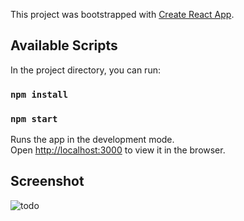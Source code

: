 This project was bootstrapped with [Create React App](https://github.com/facebook/create-react-app).

## Available Scripts

In the project directory, you can run:
### `npm install`
### `npm start`

Runs the app in the development mode.<br>
Open [http://localhost:3000](http://localhost:3000) to view it in the browser.



## Screenshot

![todo](https://user-images.githubusercontent.com/28656259/71486133-e0072400-283a-11ea-991b-4014ddb171d0.PNG)

